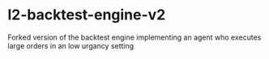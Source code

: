 # l2-backtest-engine-v2

Forked version of the backtest engine implementing an agent who executes large orders
in an low urgancy setting
